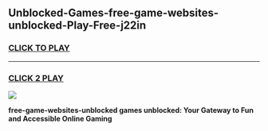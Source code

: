 
## Unblocked-Games-free-game-websites-unblocked-Play-Free-j22in
<h3>
<a href="https://premium76.site?title=free-game-websites-unblocked&ref=23A">CLICK TO PLAY</a></h3>
<hr>

<h3>
<a href="https://premium76.site?title=free-game-websites-unblocked&ref=23A">CLICK 2 PLAY</a>
  
</h3>

<a href="https://premium76.site?title=free-game-websites-unblocked&ref=23A"><img src="https://clearcache.store/games.png"></a>


**free-game-websites-unblocked games unblocked: Your Gateway to Fun and Accessible Online Gaming**
